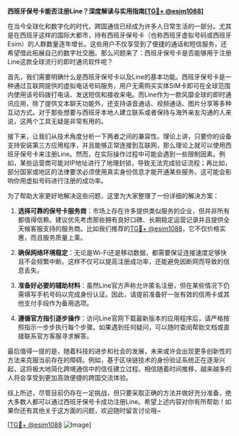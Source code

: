 **西班牙保号卡能否注册Line？深度解读与实用指南[[TG💪+ @esim1088](https://t.me/s/esim1088)]**

在当今全球化和数字化的时代，跨国通信已经成为许多人日常生活的一部分。尤其是在西班牙这样的国际大都市，持有西班牙保号卡（也称西班牙虚拟号码或西班牙Esim）的人群数量逐年增长。这些用户不仅享受到了便捷的通话和短信服务，还希望借此拓展自己的数字社交圈。那么问题来了：西班牙保号卡是否能够用于注册Line这款全球流行的即时通讯软件呢？

首先，我们需要明确什么是西班牙保号卡以及Line的基本功能。西班牙保号卡是一种通过互联网提供的虚拟电话号码服务，用户无需购买实体SIM卡即可在全球范围内使用该号码拨打电话、发送短信和接收来电。而Line作为一款风靡全球的即时通讯应用，除了提供文本聊天功能外，还支持语音通话、视频通话、图片分享等多种互动方式。对于那些想要与西班牙本地人建立联系或者保持与海外亲友沟通的人来说，这两个工具无疑是非常有用的。

接下来，让我们从技术角度分析一下两者之间的兼容性。理论上讲，只要你的设备支持安装第三方应用程序，并且能够正常连接到互联网，那么理论上就可以使用西班牙保号卡来注册Line。然而，在实际操作过程中可能会遇到一些限制因素。例如，某些运营商可能对IP地址进行了地理封锁，导致无法完成验证流程；再比如，部分国家或地区的法律要求必须使用真实身份信息才能开通某些服务，这可能会影响你用虚拟号码进行注册的成功率。

为了帮助大家更好地解决这些问题，这里为大家整理了一份详细的解决方案：

1. **选择可靠的保号卡服务商**：市场上存在许多提供类似服务的企业，但并非所有都值得信赖。建议优先考虑那些拥有良好口碑、长期稳定运营记录并且提供全天候客服支持的服务商。比如我们推荐的[TG💪+ @esim1088](https://t.me/s/esim1088)，它不仅价格实惠，而且服务质量上乘。

2. **确保网络环境稳定**：无论是Wi-Fi还是移动数据，都需要保证连接速度足够快且不会频繁中断。这样不仅可以提高注册成功率，还能避免因断网而导致的信息丢失。

3. **准备好必要的辅助材料**：虽然Line官方声称允许匿名注册，但在某些情况下仍需填写手机号码以完成身份认证。因此，请提前准备好一张有效的信用卡或其他支付手段作为备用选项。

4. **遵循官方指引逐步操作**：访问Line官网下载最新版本的应用程序后，请严格按照指示一步步执行每个步骤。如果遇到任何疑问，可以随时查阅帮助文档或直接联系官方客服寻求解答。

最后值得一提的是，随着科技的进步和社会的发展，未来或许会出现更多创新性的方法来克服当前存在的障碍。例如，基于区块链技术的身份验证系统正在逐渐兴起，这将极大地简化跨境通信中的信任建立过程。相信随着时间推移，越来越多的人将会享受到更加高效便捷的跨国交流体验。

综上所述，尽管目前仍存在一定挑战，但只要采取正确的方法并做好充分准备，绝大多数人都可以通过西班牙保号卡成功注册Line。希望上述内容对你有所帮助！如果你还有其他关于这方面的问题，欢迎随时留言讨论哦~ 

[[TG💪+ @esim1088](https://t.me/s/esim1088) ![Image](https://i.postimg.cc/4NQfJmqS/Snipaste-2025-05-13-00-14-12.png)]